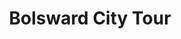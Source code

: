 ---
title: Bolsward City Tour
description: Varen over de oude en nieuwe route van de schaats Elfstedentocht.
tijd: ± 3,5 uur
route_url: >-
  https://www.google.com/maps/d/embed?mid=1wXYKD7GpKXu1UGh7txlgnHEo9ZQTmOU-&ehbc=2E312F&amp;z=12
omgeving:
  - bolsward
  - schettens
  - wimatsum
  - arum
  - hichtum
prijs: '175'
sloepen:
  - beenakker
  - petter
---